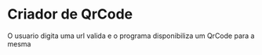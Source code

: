 # Criador de QrCode
 O usuario digita uma url valida e o programa disponibiliza um QrCode para a mesma
